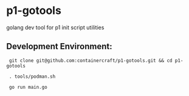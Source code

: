# p1-gotools
golang dev tool for p1 init script utilities

## Development Environment:
```
 git clone git@github.com:containercraft/p1-gotools.git && cd p1-gotools    
```
```
 . tools/podman.sh
```
```
 go run main.go
```
